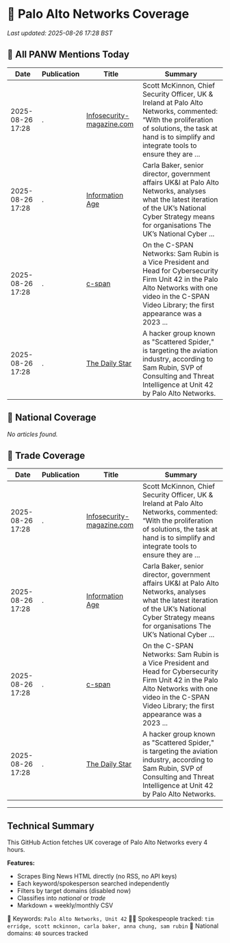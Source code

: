 # 🔐 Palo Alto Networks Coverage

_Last updated: 2025-08-26 17:28 BST_

## 📌 All PANW Mentions Today

| Date | Publication | Title | Summary |
|------|-------------|--------|---------|
| 2025-08-26 17:28 | . | [Infosecurity-magazine.com](/news/search?q=site%3awww.infosecurity-magazine.com&FORM=NWBCLM) | Scott McKinnon, Chief Security Officer, UK & Ireland at Palo Alto Networks, commented: “With the proliferation of solutions, the task at hand is to simplify and integrate tools to ensure they are ... |
| 2025-08-26 17:28 | . | [Information Age](/news/search?q=site%3awww.information-age.com&FORM=NWBCLM) | Carla Baker, senior director, government affairs UK&I at Palo Alto Networks, analyses what the latest iteration of the UK’s National Cyber Strategy means for organisations The UK’s National Cyber ... |
| 2025-08-26 17:28 | . | [c-span](/news/search?q=site%3awww.c-span.org&FORM=NWBCLM) | On the C-SPAN Networks: Sam Rubin is a Vice President and Head for Cybersecurity Firm Unit 42 in the Palo Alto Networks with one video in the C-SPAN Video Library; the first appearance was a 2023 ... |
| 2025-08-26 17:28 | . | [The Daily Star](/news/search?q=site%3awww.thedailystar.net&FORM=NWBCLM) | A hacker group known as "Scattered Spider," is targeting the aviation industry, according to Sam Rubin, SVP of Consulting and Threat Intelligence at Unit 42 by Palo Alto Networks. |

## 📰 National Coverage

_No articles found._

## 📘 Trade Coverage

| Date | Publication | Title | Summary |
|------|-------------|--------|---------|
| 2025-08-26 17:28 | . | [Infosecurity-magazine.com](/news/search?q=site%3awww.infosecurity-magazine.com&FORM=NWBCLM) | Scott McKinnon, Chief Security Officer, UK & Ireland at Palo Alto Networks, commented: “With the proliferation of solutions, the task at hand is to simplify and integrate tools to ensure they are ... |
| 2025-08-26 17:28 | . | [Information Age](/news/search?q=site%3awww.information-age.com&FORM=NWBCLM) | Carla Baker, senior director, government affairs UK&I at Palo Alto Networks, analyses what the latest iteration of the UK’s National Cyber Strategy means for organisations The UK’s National Cyber ... |
| 2025-08-26 17:28 | . | [c-span](/news/search?q=site%3awww.c-span.org&FORM=NWBCLM) | On the C-SPAN Networks: Sam Rubin is a Vice President and Head for Cybersecurity Firm Unit 42 in the Palo Alto Networks with one video in the C-SPAN Video Library; the first appearance was a 2023 ... |
| 2025-08-26 17:28 | . | [The Daily Star](/news/search?q=site%3awww.thedailystar.net&FORM=NWBCLM) | A hacker group known as "Scattered Spider," is targeting the aviation industry, according to Sam Rubin, SVP of Consulting and Threat Intelligence at Unit 42 by Palo Alto Networks. |


---

## Technical Summary

This GitHub Action fetches UK coverage of Palo Alto Networks every 4 hours.

**Features:**
- Scrapes Bing News HTML directly (no RSS, no API keys)
- Each keyword/spokesperson searched independently
- Filters by target domains (disabled now)
- Classifies into _national_ or _trade_
- Markdown + weekly/monthly CSV

📌 Keywords: `Palo Alto Networks, Unit 42`
🧑‍💼 Spokespeople tracked: `tim erridge, scott mckinnon, carla baker, anna chung, sam rubin`
📰 National domains: `40` sources tracked

